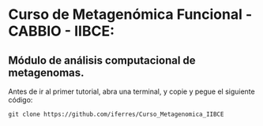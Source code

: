 # Curso de Metagenómica Funcional - CABBIO - IIBCE: 

## Módulo de análisis computacional de metagenomas.
Antes de ir al primer tutorial, abra una terminal, y copie y pegue el siguiente código:
```
git clone https://github.com/iferres/Curso_Metagenomica_IIBCE
``` 
